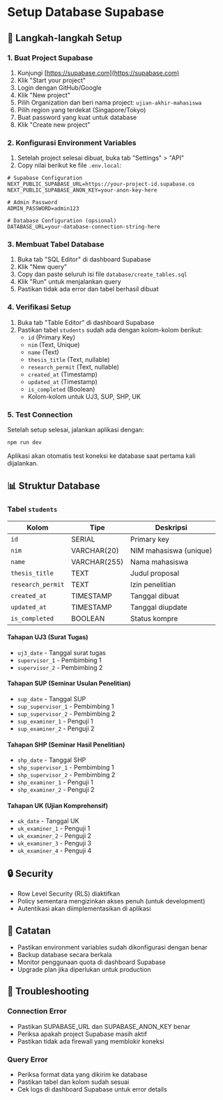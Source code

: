 # Setup Database Supabase

## 🚀 Langkah-langkah Setup

### 1. Buat Project Supabase

1. Kunjungi [https://supabase.com](https://supabase.com)
2. Klik "Start your project" 
3. Login dengan GitHub/Google
4. Klik "New project"
5. Pilih Organization dan beri nama project: `ujian-akhir-mahasiswa`
6. Pilih region yang terdekat (Singapore/Tokyo)
7. Buat password yang kuat untuk database
8. Klik "Create new project"

### 2. Konfigurasi Environment Variables

1. Setelah project selesai dibuat, buka tab "Settings" > "API"
2. Copy nilai berikut ke file `.env.local`:

```env
# Supabase Configuration
NEXT_PUBLIC_SUPABASE_URL=https://your-project-id.supabase.co
NEXT_PUBLIC_SUPABASE_ANON_KEY=your-anon-key-here

# Admin Password
ADMIN_PASSWORD=admin123

# Database Configuration (opsional)
DATABASE_URL=your-database-connection-string-here
```

### 3. Membuat Tabel Database

1. Buka tab "SQL Editor" di dashboard Supabase
2. Klik "New query"
3. Copy dan paste seluruh isi file `database/create_tables.sql`
4. Klik "Run" untuk menjalankan query
5. Pastikan tidak ada error dan tabel berhasil dibuat

### 4. Verifikasi Setup

1. Buka tab "Table Editor" di dashboard Supabase
2. Pastikan tabel `students` sudah ada dengan kolom-kolom berikut:
   - `id` (Primary Key)
   - `nim` (Text, Unique)
   - `name` (Text)
   - `thesis_title` (Text, nullable)
   - `research_permit` (Text, nullable)
   - `created_at` (Timestamp)
   - `updated_at` (Timestamp)
   - `is_completed` (Boolean)
   - Kolom-kolom untuk UJ3, SUP, SHP, UK

### 5. Test Connection

Setelah setup selesai, jalankan aplikasi dengan:

```bash
npm run dev
```

Aplikasi akan otomatis test koneksi ke database saat pertama kali dijalankan.

## 📊 Struktur Database

### Tabel `students`

| Kolom | Tipe | Deskripsi |
|-------|------|-----------|
| `id` | SERIAL | Primary key |
| `nim` | VARCHAR(20) | NIM mahasiswa (unique) |
| `name` | VARCHAR(255) | Nama mahasiswa |
| `thesis_title` | TEXT | Judul proposal |
| `research_permit` | TEXT | Izin penelitian |
| `created_at` | TIMESTAMP | Tanggal dibuat |
| `updated_at` | TIMESTAMP | Tanggal diupdate |
| `is_completed` | BOOLEAN | Status kompre |

#### Tahapan UJ3 (Surat Tugas)
- `uj3_date` - Tanggal surat tugas
- `supervisor_1` - Pembimbing 1
- `supervisor_2` - Pembimbing 2

#### Tahapan SUP (Seminar Usulan Penelitian)
- `sup_date` - Tanggal SUP
- `sup_supervisor_1` - Pembimbing 1
- `sup_supervisor_2` - Pembimbing 2
- `sup_examiner_1` - Penguji 1
- `sup_examiner_2` - Penguji 2

#### Tahapan SHP (Seminar Hasil Penelitian)
- `shp_date` - Tanggal SHP
- `shp_supervisor_1` - Pembimbing 1
- `shp_supervisor_2` - Pembimbing 2
- `shp_examiner_1` - Penguji 1
- `shp_examiner_2` - Penguji 2

#### Tahapan UK (Ujian Komprehensif)
- `uk_date` - Tanggal UK
- `uk_examiner_1` - Penguji 1
- `uk_examiner_2` - Penguji 2
- `uk_examiner_3` - Penguji 3
- `uk_examiner_4` - Penguji 4

## 🔒 Security

- Row Level Security (RLS) diaktifkan
- Policy sementara mengizinkan akses penuh (untuk development)
- Autentikasi akan diimplementasikan di aplikasi

## 📝 Catatan

- Pastikan environment variables sudah dikonfigurasi dengan benar
- Backup database secara berkala
- Monitor penggunaan quota di dashboard Supabase
- Upgrade plan jika diperlukan untuk production

## 🔧 Troubleshooting

### Connection Error
- Pastikan SUPABASE_URL dan SUPABASE_ANON_KEY benar
- Periksa apakah project Supabase masih aktif
- Pastikan tidak ada firewall yang memblokir koneksi

### Query Error
- Periksa format data yang dikirim ke database
- Pastikan tabel dan kolom sudah sesuai
- Cek logs di dashboard Supabase untuk error details
